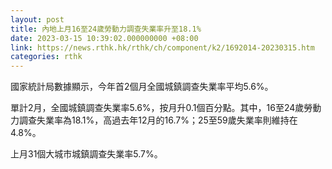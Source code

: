 ```yaml
---
layout: post
title: 內地上月16至24歲勞動力調查失業率升至18.1%
date: 2023-03-15 10:39:02.000000000 +08:00
link: https://news.rthk.hk/rthk/ch/component/k2/1692014-20230315.htm
categories: rthk
---
```


國家統計局數據顯示，今年首2個月全國城鎮調查失業率平均5.6%。

單計2月，全國城鎮調查失業率5.6%，按月升0.1個百分點。其中，16至24歲勞動力調查失業率為18.1%，高過去年12月的16.7%；25至59歲失業率則維持在4.8%。

上月31個大城市城鎮調查失業率5.7%。
